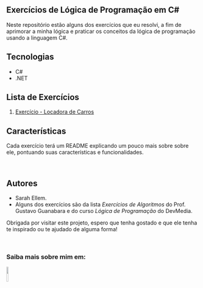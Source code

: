 ## Exercícios de Lógica de Programação em C#
Neste repositório estão alguns dos exercícios que eu resolvi, a fim de aprimorar a minha lógica e praticar os conceitos da lógica de programação usando a linguagem C#.

## Tecnologias

* C#
* .NET

## Lista de Exercícios
1. [Exercício - Locadora de Carros](https://github.com/SarahEllem/Exercicios_LogicaCSharp/tree/main/Exercicios_CSharp/exercicio_locadoraDeCarros)

## Características
Cada exercício terá um README explicando um pouco mais sobre sobre ele, pontuando suas características e funcionalidades.

</br>

## Autores
* Sarah Ellem.
* Alguns dos exercícios são da lista _Exercícios de Algoritmos_ do Prof. Gustavo Guanabara e do curso _Lógica de Programação_ do DevMedia. 

Obrigada por visitar este projeto, espero que tenha gostado e que ele tenha te inspirado ou te ajudado de alguma forma! 
 
</br>

### Saiba mais sobre mim em:
<a href="https://www.linkedin.com/in/sarah-ellem/" target="_blank"><img width="10%" src="https://cdn.jsdelivr.net/gh/devicons/devicon/icons/linkedin/linkedin-original-wordmark.svg" /></a>
